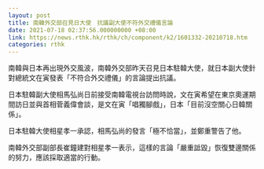 ```yaml
---
layout: post
title: 南韓外交部召見日大使　抗議副大使不符外交禮儀言論
date: 2021-07-18 02:37:56.000000000 +08:00
link: https://news.rthk.hk/rthk/ch/component/k2/1601332-20210718.htm
categories: rthk
---
```


南韓與日本再出現外交風波，南韓外交部昨天召見日本駐韓大使，就日本副大使針對總統文在寅發表「不符合外交禮儀」的言論提出抗議。

日本駐韓副大使相馬弘尚日前接受南韓電視台訪問時說，文在寅希望在東京奧運期間訪日並與首相菅義偉會談，是文在寅「唱獨腳戲」，日本「目前沒空關心日韓關係」。

日本駐韓大使相星孝一承認，相馬弘尚的發言「極不恰當」，並鄭重警告了他。

南韓外交部副部長崔鐘建對相星孝一表示，這樣的言論「嚴重詆毀」恢復雙邊關係的努力，應該採取適當的行動。

